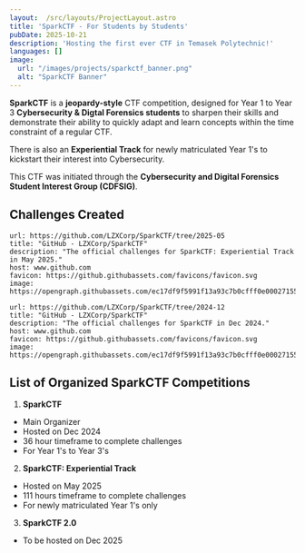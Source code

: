 ```yaml
---
layout:  /src/layouts/ProjectLayout.astro
title: 'SparkCTF - For Students by Students'
pubDate: 2025-10-21
description: 'Hosting the first ever CTF in Temasek Polytechnic!'
languages: []
image:
  url: "/images/projects/sparkctf_banner.png"
  alt: "SparkCTF Banner"
--- 
```


**SparkCTF** is a **jeopardy-style** CTF competition, designed for Year 1 to Year 3 **Cybersecurity & Digtal Forensics students** to sharpen their skills and demonstrate their ability to quickly adapt and learn concepts within the time constraint of a regular CTF.

There is also an **Experiential Track** for newly matriculated Year 1's to kickstart their interest into Cybersecurity.

This CTF was initiated through the **Cybersecurity and Digital Forensics Student Interest Group (CDFSIG)**.

## Challenges Created

```cardlink
url: https://github.com/LZXCorp/SparkCTF/tree/2025-05
title: "GitHub - LZXCorp/SparkCTF"
description: "The official challenges for SparkCTF: Experiential Track in May 2025."
host: www.github.com
favicon: https://github.githubassets.com/favicons/favicon.svg
image: https://opengraph.githubassets.com/ec17df9f5991f13a93c7b0cfff0e00027155c015467dc4a4689eec5354bd05d6/LZXCorp/SparkCTF
```

```cardlink
url: https://github.com/LZXCorp/SparkCTF/tree/2024-12
title: "GitHub - LZXCorp/SparkCTF"
description: "The official challenges for SparkCTF in Dec 2024."
host: www.github.com
favicon: https://github.githubassets.com/favicons/favicon.svg
image: https://opengraph.githubassets.com/ec17df9f5991f13a93c7b0cfff0e00027155c015467dc4a4689eec5354bd05d6/LZXCorp/SparkCTF
```

## List of Organized SparkCTF Competitions

1. **SparkCTF**
  - Main Organizer
  - Hosted on Dec 2024
  - 36 hour timeframe to complete challenges
  - For Year 1's to Year 3's

2. **SparkCTF: Experiential Track**
  - Hosted on May 2025
  - 111 hours timeframe to complete challenges
  - For newly matriculated Year 1's only

3. **SparkCTF 2.0**
  - To be hosted on Dec 2025